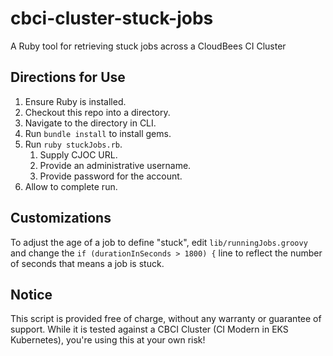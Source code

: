 # cbci-cluster-stuck-jobs
A Ruby tool for retrieving stuck jobs across a CloudBees CI Cluster

## Directions for Use
1. Ensure Ruby is installed.
2. Checkout this repo into a directory.
3. Navigate to the directory in CLI.
4. Run `bundle install` to install gems.
5. Run `ruby stuckJobs.rb`.
   1. Supply CJOC URL.
   2. Provide an administrative username.
   3. Provide password for the account.
6. Allow to complete run.

## Customizations
To adjust the age of a job to define "stuck", edit `lib/runningJobs.groovy` and change the `if (durationInSeconds > 1800) {` line to reflect the number of seconds that means a job is stuck.

## Notice
This script is provided free of charge, without any warranty or guarantee of support. While it is tested against a CBCI Cluster (CI Modern in EKS Kubernetes), you're using this at your own risk!